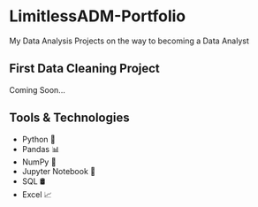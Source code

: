# LimitlessADM-Portfolio
My Data Analysis Projects on the way to becoming a Data Analyst
## First Data Cleaning Project
Coming Soon...
## Tools & Technologies
- Python 🐍
- Pandas 📊
- NumPy 🔢
- Jupyter Notebook 📒
- SQL 🛢️
- Excel 📈
